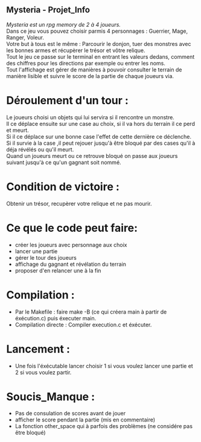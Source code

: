 ## Mysteria - Projet_Info
*Mysteria est un rpg memory de 2 à 4 joueurs.*  
Dans ce jeu vous pouvez choisir parmis 4 personnages : Guerrier, Mage, Ranger, Voleur.  
Votre but à tous est le même : Parcourir le donjon, tuer des monstres avec les bonnes armes et récupèrer le trésor et vôtre relique.  
Tout le jeu ce passe sur le terminal en entrant les valeurs dedans, comment des chiffres pour les directions par exemple ou entrer les noms.  
Tout l'affichage est gérer de manières à pouvoir consulter le terrain de manière lisible et suivre le score de la partie de chaque joueurs via.  
# Déroulement d'un tour :
  Le joueurs choisi un objets qui lui servira si il rencontre un monstre.  
  Il ce déplace ensuite sur une case au choix, si il va hors du terrain il ce perd et meurt.  
  Si il ce déplace sur une bonne case l'effet de cette dernière ce déclenche.  
  Si il survie à la case ,il peut rejouer jusqu'à être bloqué par des cases qu'il à déja révélés ou qu'il meurt.  
  Quand un joueurs meurt ou ce retrouve bloqué on passe aux joueurs suivant jusqu'à ce qu'un gagnant soit nommé.
# Condition de victoire :
  Obtenir un trésor, recupèrer votre relique et ne pas mourir. 
# Ce que le code peut faire:
  * créer les joueurs avec personnage aux choix
  * lancer une partie
  * gérer le tour des joueurs
  * affichage du gagnant et révélation du terrain
  * proposer d'en relancer une à la fin  
# Compilation :
  * Par le Makefile : faire make -B (ce qui créera main à partir de éxécution.c) puis éxecuter main.
  * Compilation directe : Compiler execution.c et éxécuter.  
# Lancement :
  * Une fois l'éxécutable lancer choisir 1 si vous voulez lancer une partie et 2 si vous voulez partir.
# Soucis_Manque :  
  * Pas de consulation de scores avant de jouer
  * afficher le score pendant la partie (mis en commentaire)
  * La fonction other_space qui à parfois des problèmes (ne considére pas être bloqué)
